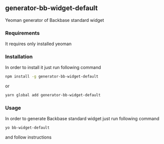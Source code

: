 ## generator-bb-widget-default

Yeoman generator of Backbase standard widget

### Requirements
It requires only installed yeoman

### Installation
In order to install it just run following command

```bash
npm install -g generator-bb-widget-default
```

or

```bash
yarn global add generator-bb-widget-default
```

### Usage
In order to generate Backbase standard widget just run following command

```bash
yo bb-widget-default
```

and follow instructions

